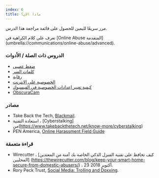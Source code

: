 ```yaml
---
index: 6
title: ماذا الان؟
---
```

مرر سريعًا لليمين للحصول على قائمة مراجعة هذا الدرس.

تعرف على كلام الكراهية في [Online Abuse المتقدمة] (umbrella://communications/online-abuse/advanced).

### الدروس ذات الصلة / الأدوات

*   [ضغط عصبى](umbrella://stress/stress/beginner)
*   [كلمات السر](umbrella://information/passwords)
* [رقابة](umbrella://communications/censorship)
* [الخصوصية على الانترنت](umbrella://communications/online-privacy)
* [كيفية تغيير إعدادات الخصوصية في الفيسبوك](umbrella://tools/other/s_facebook.md)
*   [ObscuraCam](umbrella://tools/messagging/s_obscuracam.md)

### مصادر

*   Take Back the Tech, [Blackmail](https://www.takebackthetech.net/know-more/blackmail).
*   استعادة التقنية ، [Cyberstalking] من(https://www.takebackthetech.net/know-more/cyberstalking)
*   PEN America, [Online Harassment Field Guide](https://onlineharassmentfieldmanual.pen.org/)

### قراءة متعمقة

* Wirecutter ، [كيف تحافظ على تقنية المنزل الذكي الخاصة بك آمنة من المعتدين المحليين] (https://thewirecutter.com/blog/keep-your-smart-home-secure-from-domestic-abusers/) ، 23 أكتوبر 2018.
* Rory Peck Trust, [Social Media: Trolling and Doxxing](https://rorypecktrust.org/resources/Digital-Security-Guide/Social-Media-Trolling-and-Doxxing?cu=en-GB).